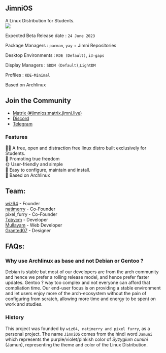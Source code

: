 ## JimniOS
A Linux Distribution for Students. <br>
![](https://komarev.com/ghpvc/?username=jimnios)


Expected Beta Release date : `24 June 2023`

Package Managers : `pacman`, `yay` + Jimni Repositories

Desktop Environments : `KDE (Default)`, `i3-gaps`

Display Managers : `SDDM (Default)`,`LightDM`

Profiles : `KDE-Minimal`

Based on Archlinux
## Join the Community
- [Matrix (#jimnios:matrix.jimni.live)](https://matrix.to/#/#jimnios:matrix.jimni.live)
- [Discord](https://discord.gg/efX2ynC6tT)
- [Telegram](https://telegram.dog/jimnilinux)

### Features
🙋‍♀️ A free, open and distraction free linux distro built exclusively for Students.<br/>
🌈 Promoting true freedom<br/>
🌞 User-friendly and simple<br/>
🍿 Easy to configure, maintain and install.<br/>
🧙 Based on Archlinux<br/>

## Team:
[wiz64](https://github.com/wiz64) - Founder <br>
[natimerry](https://github.com/natimerry) - Co-Founder <br>
pixel_furry - Co-Founder <br>
[Tobycm](https://github.com/tobycm) - Developer <br>
[Mullayam](https://github.com/mullayam) - Web Developer <br>
[Granted07](https://github.com/granted07) - Designer <br>

## FAQs:
### Why use Archlinux as base and not Debian or Gentoo ?
Debian is stable but most of our developers are from the arch community and hence we prefer a rolling release model, and hence prefer faster updates.
Gentoo ? way too complex and not everyone can afford that compliation time. Our end-user focus is on providing a stable environment and let users enjoy more of the arch-ecosystem without the pain of configuring from scratch, allowing more time and energy to be spent on work and studies.

### **History**
This project was founded by `wiz64, natimerry and pixel furry`, as a personal project. The name `JimniOS` comes from the hindi word `Jamuni` which represents the purple/violet/pinkish color of *Syzygium cumini* (Jamun), representing the theme and color of the Linux Distribution.
